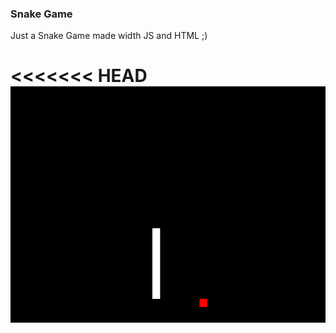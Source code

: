 ### Snake Game

Just a Snake Game made width JS and HTML ;)

<<<<<<< HEAD
<img src="./images/snakeGame.png"></img>
=======
<canvas></canvas>

 <script src="./src/main.js" />
>>>>>>> e2a63de70258052959d20bd8680e02887c0e88eb
